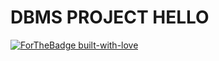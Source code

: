 # DBMS PROJECT HELLO
[![ForTheBadge built-with-love](http://ForTheBadge.com/images/badges/built-with-love.svg)](https://GitHub.com/Naereen/)   
